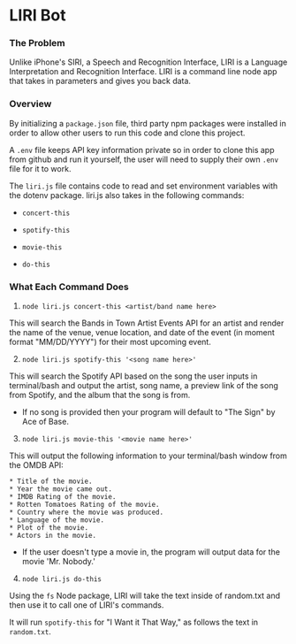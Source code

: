 # LIRI Bot 

### The Problem

Unlike iPhone's SIRI, a Speech and Recognition Interface, LIRI is a Language Interpretation 
and Recognition Interface. LIRI is a command line node app that takes in parameters 
and gives you back data. 

### Overview

By initializing a `package.json` file, third party npm packages were installed in order to allow
other users to run this code and clone this project. 

A `.env` file keeps API key information private so in order to clone this app from github and run it 
yourself, the user will need to supply their own `.env` file for it to work.

The `liri.js` file contains code to read and set environment variables with the dotenv package.
liri.js also takes in the following commands:

* `concert-this`

* `spotify-this`

* `movie-this`

* `do-this`

### What Each Command Does

1. `node liri.js concert-this <artist/band name here>`

This will search the Bands in Town Artist Events API for an artist and render the name of the venue, 
venue location, and date of the event (in moment format "MM/DD/YYYY") for their most upcoming event.

2. `node liri.js spotify-this '<song name here>'`

This will search the Spotify API based on the song the user inputs in terminal/bash and output the artist,
song name, a preview link of the song from Spotify, and the album that the song is from. 

* If no song is provided then your program will default to "The Sign" by Ace of Base.

3. `node liri.js movie-this '<movie name here>'`

This will output the following information to your terminal/bash window from the OMDB API:

```
* Title of the movie.
* Year the movie came out.
* IMDB Rating of the movie.
* Rotten Tomatoes Rating of the movie.
* Country where the movie was produced.
* Language of the movie.
* Plot of the movie.
* Actors in the movie.
```

* If the user doesn't type a movie in, the program will output data for the movie 'Mr. Nobody.'

4. `node liri.js do-this`

Using the `fs` Node package, LIRI will take the text inside of random.txt and then use it to call one of LIRI's commands.

It will run `spotify-this` for "I Want it That Way," as follows the text in `random.txt`.
